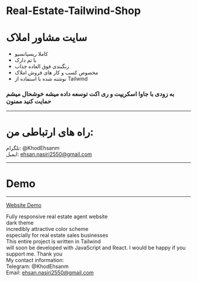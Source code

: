 # Real-Estate-Tailwind-Shop
# سایت مشاور املاک
- کاملا ریسپانسیو
- با تم دارک
- رنگبندی فوق العاده جذاب
- مخصوص کسب و کار های فروش املاک
- نوشته شده با استفاده از Tailwind
 ### به زودی با جاوا اسکریپت و ری اکت توسعه داده میشه خوشحال میشم حمایت کنید ممنون
 ___
# راه های ارتباطی من:
تلگرام: @KhodEhsanm        
ایمیل: ehsan.nasiri2550@gmail.com     
___
# Demo
___
[Website Demo](https://ehsannasiri01.github.io/Real-Estate-Tailwind-Shop/)



Fully responsive real estate agent website         
dark theme           
incredibly attractive color scheme        
especially for real estate sales businesses          
This entire project is written in Tailwind        
will soon be developed with JavaScript and React. I would be happy if you support me. Thank you         
My contact information:       
Telegram: @KhodEhsanm        
Email: ehsan.nasiri2550@gmail.com         
